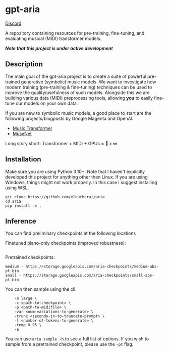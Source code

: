 # gpt-aria

[Discord](https://discord.com/invite/zBGx3azzUn)

A repository containing resources for pre-training, fine-tuning, and evaluating musical (MIDI) transformer models.

***Note that this project is under active development***

## Description

The main goal of the gpt-aria project is to create a suite of powerful pre-trained generative (symbolic) music models. We want to investigate how modern training (pre-training & fine-tuning) techniques can be used to improve the quality/usefulness of such models. Alongside this we are building various data (MIDI) preprocessing tools, allowing **you** to easily fine-tune our models on your own data.

If you are new to symbolic music models, a good place to start are the following projects/blogposts by Google Magenta and OpenAI:

- [Music Transformer](https://magenta.tensorflow.org/music-transformer)
- [MuseNet](https://openai.com/research/musenet)

 Long story short: Transformer + MIDI + GPUs = 🎵 x ∞

## Installation

Make sure you are using Python 3.10+. Note that I haven't explicitly developed this project for anything other than Linux. If you are using Windows, things might not work properly. In this case I suggest installing using WSL.

```
git clone https://github.com/eleutherai/aria
cd aria
pip install -e .
```

## Inference

You can find preliminary checkpoints at the following locations 

Finetuned piano-only checkpoints (improved robustness):

```large - https://storage.googleapis.com/aria-checkpoints/large-abs-inst.safetensors

```

Pretrained checkpoints:

```large - https://storage.googleapis.com/aria-checkpoints/large-abs-pt.bin
medium - https://storage.googleapis.com/aria-checkpoints/medium-abs-pt.bin
small - https://storage.googleapis.com/aria-checkpoints/small-abs-pt.bin
```

You can then sample using the cli:

```aria sample \
    -m large \
    -c <path-to-checkpoint> \
    -p <path-to-midifile> \
    -var <num-variations-to-generate> \
    -trunc <seconds-in-to-truncate-prompt> \
    -l <number-of-tokens-to-generate> \
    -temp 0.95 \
    -e
```

You can use `aria sample -h` to see a full list of options. If you wish to sample from a pretrained checkpoint, please use the `-pt` flag.


